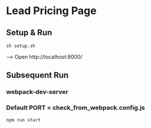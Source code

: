 # Lead Pricing Page

## Setup & Run

``` 
sh setup.sh
```
--> Open http://localhost:9000/

## Subsequent Run 
### webpack-dev-server 
### Default PORT = check_from_webpack.config.js

```
npm run start
``` 
